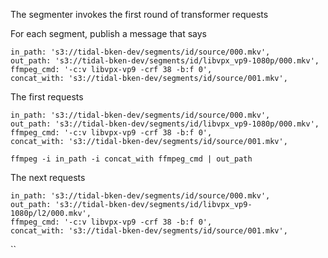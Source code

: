The segmenter invokes the first round of transformer requests

For each segment, publish a message that says

```
in_path: 's3://tidal-bken-dev/segments/id/source/000.mkv',
out_path: 's3://tidal-bken-dev/segments/id/libvpx_vp9-1080p/000.mkv',
ffmpeg_cmd: '-c:v libvpx-vp9 -crf 38 -b:f 0',
concat_with: 's3://tidal-bken-dev/segments/id/source/001.mkv',
```

The first requests

```
in_path: 's3://tidal-bken-dev/segments/id/source/000.mkv',
out_path: 's3://tidal-bken-dev/segments/id/libvpx_vp9-1080p/000.mkv',
ffmpeg_cmd: '-c:v libvpx-vp9 -crf 38 -b:f 0',
concat_with: 's3://tidal-bken-dev/segments/id/source/001.mkv',
```

`ffmpeg -i in_path -i concat_with ffmpeg_cmd | out_path`

The next requests

```
in_path: 's3://tidal-bken-dev/segments/id/source/000.mkv',
out_path: 's3://tidal-bken-dev/segments/id/libvpx_vp9-1080p/l2/000.mkv',
ffmpeg_cmd: '-c:v libvpx-vp9 -crf 38 -b:f 0',
concat_with: 's3://tidal-bken-dev/segments/id/source/001.mkv',
```

``
